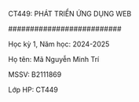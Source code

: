 CT449: PHÁT TRIỂN ỨNG DỤNG WEB

##########################

Học kỳ 1, Năm học: 2024-2025

Họ tên: Mã Nguyễn Minh Trí

MSSV: B2111869

Lớp HP: CT449
